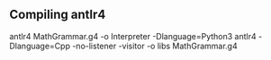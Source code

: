 ## Compiling antlr4
antlr4 MathGrammar.g4 -o Interpreter -Dlanguage=Python3 
antlr4 -Dlanguage=Cpp -no-listener -visitor -o libs MathGrammar.g4